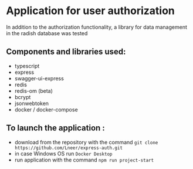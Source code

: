# Application for user authorization

In addition to the authorization functionality, a library for data management in the radish database was tested

## Components and libraries used: 
- typescript
- express
- swagger-ui-express
- redis
- redis-om (beta)
- bcrypt
- jsonwebtoken
- docker / docker-compose

## To launch the application :
- download from the repository with the command
  ```git clone https://github.com/Lneer/express-auth.git```
- in case Windows OS run `Docker Desktop`
- run application with the command
  ```npm run project-start ```
